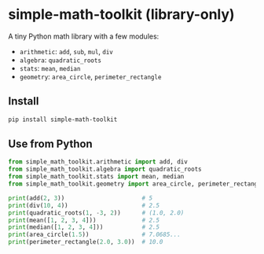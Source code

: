 
# simple-math-toolkit (library-only)

A tiny Python math library with a few modules:

- `arithmetic`: `add`, `sub`, `mul`, `div`
- `algebra`: `quadratic_roots`
- `stats`: `mean`, `median`
- `geometry`: `area_circle`, `perimeter_rectangle`

## Install
```bash
pip install simple-math-toolkit
```

## Use from Python
```python
from simple_math_toolkit.arithmetic import add, div
from simple_math_toolkit.algebra import quadratic_roots
from simple_math_toolkit.stats import mean, median
from simple_math_toolkit.geometry import area_circle, perimeter_rectangle

print(add(2, 3))                      # 5
print(div(10, 4))                     # 2.5
print(quadratic_roots(1, -3, 2))      # (1.0, 2.0)
print(mean([1, 2, 3, 4]))             # 2.5
print(median([1, 2, 3, 4]))           # 2.5
print(area_circle(1.5))               # 7.0685...
print(perimeter_rectangle(2.0, 3.0))  # 10.0
```
